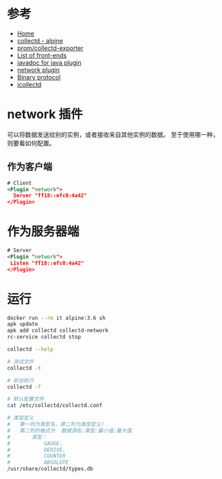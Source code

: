 
# 参考

- [Home](https://collectd.org/index.shtml)
- [collectd - alpine](https://wiki.alpinelinux.org/wiki/Collectd)
- [prom/collectd-exporter](https://hub.docker.com/r/prom/collectd-exporter/)
- [List of front-ends](https://collectd.org/wiki/index.php/List_of_front-ends)
- [javadoc for java plugin](https://collectd.org/documentation/javadoc/)
- [network plugin](https://collectd.org/wiki/index.php/Plugin:Network)
- [Binary protocol](https://collectd.org/wiki/index.php/Binary_protocol)
- [jcollectd](https://github.com/collectd/jcollectd)

# network 插件
可以将数据发送给别的实例，或者接收来自其他实例的数据。
至于使用哪一种，则要看如何配置。

## 作为客户端

```xml
# Client
<Plugin "network">
  Server "ff18::efc0:4a42"
</Plugin>
```
# 作为服务器端

```xml
# Server
<Plugin "network">
 Listen "ff18::efc0:4a42"
</Plugin>
```


# 运行

```bash
docker run --rm it alpine:3.6 sh
apk update
apk add collectd collectd-network
rc-service collectd stop

collectd --help 

# 测试文件
collectd -t

# 前台执行
collectd -f

# 默认配置文件
cat /etc/collectd/collectd.conf

# 类型定义
#   第一列为类型名，第二列为类型定义）
#   第二列的格式为  数据源名:类型:最小值:最大值
#       类型：
#           GAUGE，
#           DERIVE，
#           COUNTER
#           ABSOLUTE
/usr/share/collectd/types.db
```


